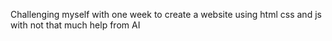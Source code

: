 Challenging myself with one week to create a website using html css and js with not that much help from AI

